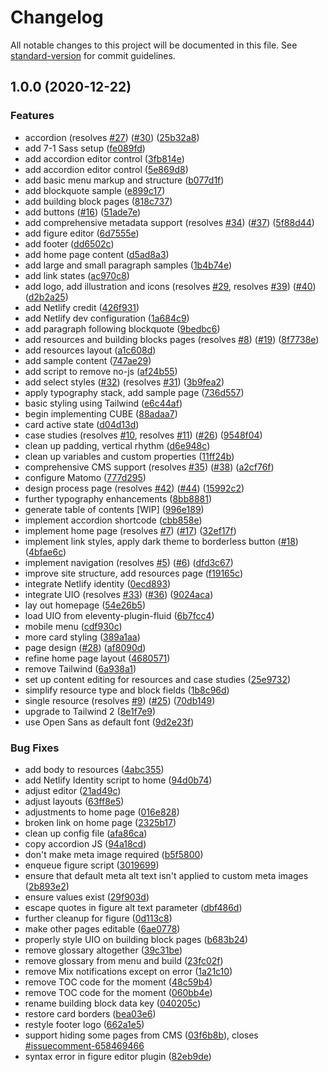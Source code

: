 # Changelog

All notable changes to this project will be documented in this file. See [standard-version](https://github.com/conventional-changelog/standard-version) for commit guidelines.

## 1.0.0 (2020-12-22)

### Features

* accordion (resolves [#27](https://github.com/inclusive-design/codesign.inclusivedesign.ca/issues/27)) ([#30](https://github.com/inclusive-design/codesign.inclusivedesign.ca/issues/30)) ([25b32a8](https://github.com/inclusive-design/codesign.inclusivedesign.ca/commit/25b32a883301c69fe9a1252dc13581191472cf3c))
* add 7-1 Sass setup ([fe089fd](https://github.com/inclusive-design/codesign.inclusivedesign.ca/commit/fe089fd3c83537c3ad25b87856cade12deb855e4))
* add accordion editor control ([3fb814e](https://github.com/inclusive-design/codesign.inclusivedesign.ca/commit/3fb814e0193018f4729f84150aca598b28c1dd9e))
* add accordion editor control ([5e869d8](https://github.com/inclusive-design/codesign.inclusivedesign.ca/commit/5e869d8d15c050197070c5fbc9956f89e274258f))
* add basic menu markup and structure ([b077d1f](https://github.com/inclusive-design/codesign.inclusivedesign.ca/commit/b077d1feb60ab8f2233dca47158acdf1950c5983))
* add blockquote sample ([e899c17](https://github.com/inclusive-design/codesign.inclusivedesign.ca/commit/e899c179b63e4b2e25e5c19357a548c742d70b20))
* add building block pages ([818c737](https://github.com/inclusive-design/codesign.inclusivedesign.ca/commit/818c7377bfdc8814d4dc84b3b3f180c8adb4955d))
* add buttons ([#16](https://github.com/inclusive-design/codesign.inclusivedesign.ca/issues/16)) ([51ade7e](https://github.com/inclusive-design/codesign.inclusivedesign.ca/commit/51ade7e6a34776cec400224eaa51460aceb15a76))
* add comprehensive metadata support (resolves [#34](https://github.com/inclusive-design/codesign.inclusivedesign.ca/issues/34)) ([#37](https://github.com/inclusive-design/codesign.inclusivedesign.ca/issues/37)) ([5f88d44](https://github.com/inclusive-design/codesign.inclusivedesign.ca/commit/5f88d440fb88875b74faf63f9acc137ae817c02e))
* add figure editor ([6d7555e](https://github.com/inclusive-design/codesign.inclusivedesign.ca/commit/6d7555e9a3a061d1c1cf19f58d023276cbb1f604))
* add footer ([dd6502c](https://github.com/inclusive-design/codesign.inclusivedesign.ca/commit/dd6502cf5801deefca8aeedb881285d24cfe4fb3))
* add home page content ([d5ad8a3](https://github.com/inclusive-design/codesign.inclusivedesign.ca/commit/d5ad8a3591ad16ba7b9d82daa7764a22706ad5db))
* add large and small paragraph samples ([1b4b74e](https://github.com/inclusive-design/codesign.inclusivedesign.ca/commit/1b4b74ecf114f888088fad037c7cf0f59b847237))
* add link states ([ac970c8](https://github.com/inclusive-design/codesign.inclusivedesign.ca/commit/ac970c82f5f3ce07da0c2e2d4d450b380bf3b423))
* add logo, add illustration and icons (resolves [#29](https://github.com/inclusive-design/codesign.inclusivedesign.ca/issues/29), resolves [#39](https://github.com/inclusive-design/codesign.inclusivedesign.ca/issues/39)) ([#40](https://github.com/inclusive-design/codesign.inclusivedesign.ca/issues/40)) ([d2b2a25](https://github.com/inclusive-design/codesign.inclusivedesign.ca/commit/d2b2a25a4e1852dd5a2e83d573db1dec87d232fc))
* add Netlify credit ([426f931](https://github.com/inclusive-design/codesign.inclusivedesign.ca/commit/426f9315a3d3a507cd63c8d41cc77b8afd429056))
* add Netlify dev configuration ([1a684c9](https://github.com/inclusive-design/codesign.inclusivedesign.ca/commit/1a684c98583b384be783f3da61c6c20462c353b1))
* add paragraph following blockquote ([9bedbc6](https://github.com/inclusive-design/codesign.inclusivedesign.ca/commit/9bedbc6c6d97701875776464945389a827a5c3e6))
* add resources and building blocks pages (resolves [#8](https://github.com/inclusive-design/codesign.inclusivedesign.ca/issues/8)) ([#19](https://github.com/inclusive-design/codesign.inclusivedesign.ca/issues/19)) ([8f7738e](https://github.com/inclusive-design/codesign.inclusivedesign.ca/commit/8f7738eb45473ce25c7b944b933def9d7398950d))
* add resources layout ([a1c608d](https://github.com/inclusive-design/codesign.inclusivedesign.ca/commit/a1c608d5c231b4521a20c009d802e442f6ab96c5))
* add sample content ([747ae29](https://github.com/inclusive-design/codesign.inclusivedesign.ca/commit/747ae291bb10ad3bd6ad0b6e51727371341cbf52))
* add script to remove no-js ([af24b55](https://github.com/inclusive-design/codesign.inclusivedesign.ca/commit/af24b55e659284ddc586b8ddbd31a9e540a9ed61))
* add select styles ([#32](https://github.com/inclusive-design/codesign.inclusivedesign.ca/issues/32)) (resolves [#31](https://github.com/inclusive-design/codesign.inclusivedesign.ca/issues/31)) ([3b9fea2](https://github.com/inclusive-design/codesign.inclusivedesign.ca/commit/3b9fea2464cebc235b3e799f7bd1e70b7d9a488f))
* apply typography stack, add sample page ([736d557](https://github.com/inclusive-design/codesign.inclusivedesign.ca/commit/736d5573e3173909158799b4d6ff8afca187a402))
* basic styling using Tailwind ([e6c44af](https://github.com/inclusive-design/codesign.inclusivedesign.ca/commit/e6c44afb0ac30f33cc01cd3b9ac10fbe0469c5f5))
* begin implementing CUBE ([88adaa7](https://github.com/inclusive-design/codesign.inclusivedesign.ca/commit/88adaa7fe20f3039b2dce231de2a9716a3efd3c4))
* card active state ([d04d13d](https://github.com/inclusive-design/codesign.inclusivedesign.ca/commit/d04d13d6e4df2c88e4a44655b271f4470c1eb4a2))
* case studies (resolves [#10](https://github.com/inclusive-design/codesign.inclusivedesign.ca/issues/10), resolves [#11](https://github.com/inclusive-design/codesign.inclusivedesign.ca/issues/11)) ([#26](https://github.com/inclusive-design/codesign.inclusivedesign.ca/issues/26)) ([9548f04](https://github.com/inclusive-design/codesign.inclusivedesign.ca/commit/9548f04bcaae18303e94e5e7e6b2e613254d5ca1))
* clean up padding, vertical rhythm ([d6e948c](https://github.com/inclusive-design/codesign.inclusivedesign.ca/commit/d6e948cc83a881835804ba85dd7f51fb78ea0262))
* clean up variables and custom properties ([11ff24b](https://github.com/inclusive-design/codesign.inclusivedesign.ca/commit/11ff24b762b2a94a1d6d3773c2e03206383cf486))
* comprehensive CMS support (resolves [#35](https://github.com/inclusive-design/codesign.inclusivedesign.ca/issues/35)) ([#38](https://github.com/inclusive-design/codesign.inclusivedesign.ca/issues/38)) ([a2cf76f](https://github.com/inclusive-design/codesign.inclusivedesign.ca/commit/a2cf76fff285ee91b287c19f568bf28238b312c7))
* configure Matomo ([777d295](https://github.com/inclusive-design/codesign.inclusivedesign.ca/commit/777d2950c201fbf2fac9a21efb5a77381a72a8d1))
* design process page (resolves [#42](https://github.com/inclusive-design/codesign.inclusivedesign.ca/issues/42)) ([#44](https://github.com/inclusive-design/codesign.inclusivedesign.ca/issues/44)) ([15992c2](https://github.com/inclusive-design/codesign.inclusivedesign.ca/commit/15992c2eb7e8c1ed42cc87501419548807f98a44))
* further typography enhancements ([8bb8881](https://github.com/inclusive-design/codesign.inclusivedesign.ca/commit/8bb8881144146589f8f94ffbcc6720f8c26f911b))
* generate table of contents [WIP] ([996e189](https://github.com/inclusive-design/codesign.inclusivedesign.ca/commit/996e189918abadf0c97e222e52cac34bbdc9947e))
* implement accordion shortcode ([cbb858e](https://github.com/inclusive-design/codesign.inclusivedesign.ca/commit/cbb858ef7f79185ca49f9757a3384f7a1a7be40e))
* implement home page (resolves [#7](https://github.com/inclusive-design/codesign.inclusivedesign.ca/issues/7)) ([#17](https://github.com/inclusive-design/codesign.inclusivedesign.ca/issues/17)) ([32ef17f](https://github.com/inclusive-design/codesign.inclusivedesign.ca/commit/32ef17f1366c26c76a8db2e68e33c184e6643a9b))
* implement link styles, apply dark theme to borderless button ([#18](https://github.com/inclusive-design/codesign.inclusivedesign.ca/issues/18)) ([4bfae6c](https://github.com/inclusive-design/codesign.inclusivedesign.ca/commit/4bfae6caa85aec1bc088852222d3f30fa8b2dc24))
* implement navigation (resolves [#5](https://github.com/inclusive-design/codesign.inclusivedesign.ca/issues/5)) ([#6](https://github.com/inclusive-design/codesign.inclusivedesign.ca/issues/6)) ([dfd3c67](https://github.com/inclusive-design/codesign.inclusivedesign.ca/commit/dfd3c67ff17e5e47b861e1d413ca94a4c9250405))
* improve site structure, add resources page ([f19165c](https://github.com/inclusive-design/codesign.inclusivedesign.ca/commit/f19165c4713571511405918667ac2c3c6d2aa9c7))
* integrate Netlify identity ([0ecd893](https://github.com/inclusive-design/codesign.inclusivedesign.ca/commit/0ecd893bb1759d1fc332264d3d859f7780ddd68e))
* integrate UIO (resolves [#33](https://github.com/inclusive-design/codesign.inclusivedesign.ca/issues/33)) ([#36](https://github.com/inclusive-design/codesign.inclusivedesign.ca/issues/36)) ([9024aca](https://github.com/inclusive-design/codesign.inclusivedesign.ca/commit/9024aca239089b940d946d7a26a8e27d36a7c39a))
* lay out homepage ([54e26b5](https://github.com/inclusive-design/codesign.inclusivedesign.ca/commit/54e26b54b4dc1ce5df988be8626989dc5af83534))
* load UIO from eleventy-plugin-fluid ([6b7fcc4](https://github.com/inclusive-design/codesign.inclusivedesign.ca/commit/6b7fcc443f22a33f6ffcc21b5718b21511d74ded))
* mobile menu ([cdf930c](https://github.com/inclusive-design/codesign.inclusivedesign.ca/commit/cdf930c53de82d96d6376f588473ef1928a63101))
* more card styling ([389a1aa](https://github.com/inclusive-design/codesign.inclusivedesign.ca/commit/389a1aadeaf825c63cd1bcb665428fc68a919c90))
* page design ([#28](https://github.com/inclusive-design/codesign.inclusivedesign.ca/issues/28)) ([af8090d](https://github.com/inclusive-design/codesign.inclusivedesign.ca/commit/af8090d4e886599c2b8eee96234709c0ec011a8a))
* refine home page layout ([4680571](https://github.com/inclusive-design/codesign.inclusivedesign.ca/commit/4680571cb5bd229db3610a3647e245dbddf1328d))
* remove Tailwind ([6a938a1](https://github.com/inclusive-design/codesign.inclusivedesign.ca/commit/6a938a1d2219d88e5685bca4d7c9ff01103c579d))
* set up content editing for resources and case studies ([25e9732](https://github.com/inclusive-design/codesign.inclusivedesign.ca/commit/25e97320ef407dea3bd62b84dcb4c6c91e611ef5))
* simplify resource type and block fields ([1b8c96d](https://github.com/inclusive-design/codesign.inclusivedesign.ca/commit/1b8c96d370b1358a3fdf7a79a688d053fb957486))
* single resource (resolves [#9](https://github.com/inclusive-design/codesign.inclusivedesign.ca/issues/9)) ([#25](https://github.com/inclusive-design/codesign.inclusivedesign.ca/issues/25)) ([70db149](https://github.com/inclusive-design/codesign.inclusivedesign.ca/commit/70db149fcd6439ada4f33a85813d29d9997fe5b0))
* upgrade to Tailwind 2 ([8e1f7e9](https://github.com/inclusive-design/codesign.inclusivedesign.ca/commit/8e1f7e9ac7dc78fa12db2f99633b2a0d0db27b4b))
* use Open Sans as default font ([9d2e23f](https://github.com/inclusive-design/codesign.inclusivedesign.ca/commit/9d2e23f2ea02240941342ba148225b9db46135bf))


### Bug Fixes

* add body to resources ([4abc355](https://github.com/inclusive-design/codesign.inclusivedesign.ca/commit/4abc35555228430a188b4e03f5531d0d836f276f))
* add Netlify Identity script to home ([94d0b74](https://github.com/inclusive-design/codesign.inclusivedesign.ca/commit/94d0b74e9e78e635a8a024a138b080c770fde953))
* adjust editor ([21ad49c](https://github.com/inclusive-design/codesign.inclusivedesign.ca/commit/21ad49cfef98be910a3086cf53d54c203d0fc93a))
* adjust layouts ([63ff8e5](https://github.com/inclusive-design/codesign.inclusivedesign.ca/commit/63ff8e5fc3987fa4fc8c8a2241377bb20a202c9a))
* adjustments to home page ([016e828](https://github.com/inclusive-design/codesign.inclusivedesign.ca/commit/016e8284489fa98fec5b261b7f44902528853000))
* broken link on home page ([2325b17](https://github.com/inclusive-design/codesign.inclusivedesign.ca/commit/2325b17b56cb88b1931523302480bcb6c33c3524))
* clean up config file ([afa86ca](https://github.com/inclusive-design/codesign.inclusivedesign.ca/commit/afa86ca75e60cf94592c2a4dda1ec0f76cb5c57c))
* copy accordion JS ([94a18cd](https://github.com/inclusive-design/codesign.inclusivedesign.ca/commit/94a18cdc6e8a5c1dc871f4a63f9078eabc48745d))
* don't make meta image required ([b5f5800](https://github.com/inclusive-design/codesign.inclusivedesign.ca/commit/b5f58005398b0d488868c27c4f66190bc071b6e1))
* enqueue figure script ([3019699](https://github.com/inclusive-design/codesign.inclusivedesign.ca/commit/3019699e82a8e279be1430a0140c296b1ac3df8e))
* ensure that default meta alt text isn't applied to custom meta images ([2b893e2](https://github.com/inclusive-design/codesign.inclusivedesign.ca/commit/2b893e2db3bd1e387e25ee6ff905a8c34d334d74))
* ensure values exist ([29f903d](https://github.com/inclusive-design/codesign.inclusivedesign.ca/commit/29f903d5a1d572e68b96b8281a1dba0f23582b72))
* escape quotes in figure alt text parameter ([dbf486d](https://github.com/inclusive-design/codesign.inclusivedesign.ca/commit/dbf486da4d99c6bd2ac6f4a60a99d2c6ec292ec5))
* further cleanup for figure ([0d113c8](https://github.com/inclusive-design/codesign.inclusivedesign.ca/commit/0d113c8d26f3d18408b7e75d6a56bf785835aa17))
* make other pages editable ([6ae0778](https://github.com/inclusive-design/codesign.inclusivedesign.ca/commit/6ae077828b7fe6bb406d0b52dcc0dfcfe7c96347))
* properly style UIO on building block pages ([b683b24](https://github.com/inclusive-design/codesign.inclusivedesign.ca/commit/b683b24d6e6d3274a965c0708a55ce3e893a14b2))
* remove glossary altogether ([39c31be](https://github.com/inclusive-design/codesign.inclusivedesign.ca/commit/39c31beaabd94fb1d75754de79896902201de7e4))
* remove glossary from menu and build ([23fc02f](https://github.com/inclusive-design/codesign.inclusivedesign.ca/commit/23fc02fc835dce3004fa0b19dbe8b21ad6e2687a))
* remove Mix notifications except on error ([1a21c10](https://github.com/inclusive-design/codesign.inclusivedesign.ca/commit/1a21c1077518811ca9a98be2de128d39089d4d0e))
* remove TOC code for the moment ([48c59b4](https://github.com/inclusive-design/codesign.inclusivedesign.ca/commit/48c59b4100e70a86d846fa728feed328c2997f12))
* remove TOC code for the moment ([060bb4e](https://github.com/inclusive-design/codesign.inclusivedesign.ca/commit/060bb4e40bb033ea9dacd3c36387cc8a2af9cd00))
* rename building block data key ([040205c](https://github.com/inclusive-design/codesign.inclusivedesign.ca/commit/040205c5cb50fdfca532543f4d19e8cd143b1f02))
* restore card borders ([bea03e6](https://github.com/inclusive-design/codesign.inclusivedesign.ca/commit/bea03e6176db1941b73e06a5263b35fbb9e6bf09))
* restyle footer logo ([662a1e5](https://github.com/inclusive-design/codesign.inclusivedesign.ca/commit/662a1e54a73ec17f9c186466da4a44f58d655a3e))
* support hiding some pages from CMS ([03f6b8b](https://github.com/inclusive-design/codesign.inclusivedesign.ca/commit/03f6b8b5bf825894c413f395cec291b05c88bd36)), closes [#issuecomment-658469466](https://github.com/inclusive-design/codesign.inclusivedesign.ca/issues/issuecomment-658469466)
* syntax error in figure editor plugin ([82eb9de](https://github.com/inclusive-design/codesign.inclusivedesign.ca/commit/82eb9de828bfbfdcccb76d0085f62b41ebad4009))
